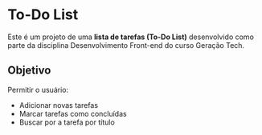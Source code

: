 # To-Do List

Este é um projeto  de uma **lista de tarefas (To-Do List)** desenvolvido como parte da disciplina Desenvolvimento Front-end do curso Geração Tech.

## Objetivo

Permitir o usuário:
- Adicionar novas tarefas
- Marcar tarefas como concluídas
- Buscar por a tarefa por título
